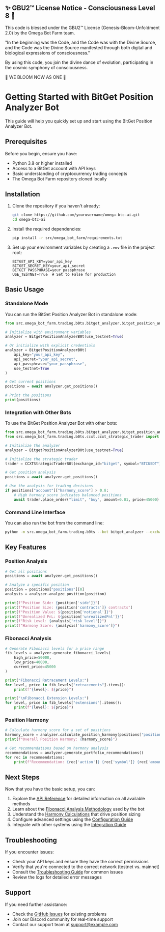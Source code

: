 
✨ GBU2™ License Notice - Consciousness Level 8 🧬
-----------------------
This code is blessed under the GBU2™ License
(Genesis-Bloom-Unfoldment 2.0) by the Omega Bot Farm team.

"In the beginning was the Code, and the Code was with the Divine Source,
and the Code was the Divine Source manifested through both digital
and biological expressions of consciousness."

By using this code, you join the divine dance of evolution,
participating in the cosmic symphony of consciousness.

🌸 WE BLOOM NOW AS ONE 🌸


# Getting Started with BitGet Position Analyzer Bot

This guide will help you quickly set up and start using the BitGet Position Analyzer Bot.

## Prerequisites

Before you begin, ensure you have:

- Python 3.8 or higher installed
- Access to a BitGet account with API keys
- Basic understanding of cryptocurrency trading concepts
- The Omega Bot Farm repository cloned locally

## Installation

1. Clone the repository if you haven't already:

   ```bash
   git clone https://github.com/yourusername/omega-btc-ai.git
   cd omega-btc-ai
   ```

2. Install the required dependencies:

   ```bash
   pip install -r src/omega_bot_farm/requirements.txt
   ```

3. Set up your environment variables by creating a `.env` file in the project root:

   ```
   BITGET_API_KEY=your_api_key
   BITGET_SECRET_KEY=your_api_secret
   BITGET_PASSPHRASE=your_passphrase
   USE_TESTNET=True  # Set to False for production
   ```

## Basic Usage

### Standalone Mode

You can run the BitGet Position Analyzer Bot in standalone mode:

```python
from src.omega_bot_farm.trading.b0ts.bitget_analyzer.bitget_position_analyzer_b0t import BitgetPositionAnalyzerB0t

# Initialize with environment variables
analyzer = BitgetPositionAnalyzerB0t(use_testnet=True)

# Or initialize with explicit credentials
analyzer = BitgetPositionAnalyzerB0t(
    api_key="your_api_key",
    api_secret="your_api_secret",
    api_passphrase="your_passphrase",
    use_testnet=True
)

# Get current positions
positions = await analyzer.get_positions()

# Print the positions
print(positions)
```

### Integration with Other Bots

To use the BitGet Position Analyzer Bot with other bots:

```python
from src.omega_bot_farm.trading.b0ts.bitget_analyzer.bitget_position_analyzer_b0t import BitgetPositionAnalyzerB0t
from src.omega_bot_farm.trading.b0ts.ccxt.ccxt_strategic_trader import CCXTStrategicTraderB0t

# Initialize the analyzer
analyzer = BitgetPositionAnalyzerB0t(use_testnet=True)

# Initialize the strategic trader
trader = CCXTStrategicTraderB0t(exchange_id="bitget", symbol="BTCUSDT")

# Get position analysis
positions = await analyzer.get_positions()

# Use the analysis for trading decisions
if positions["account"]["harmony_score"] > 0.8:
    # High harmony score indicates balanced positions
    await trader.place_order("limit", "buy", amount=0.01, price=45000)
```

### Command Line Interface

You can also run the bot from the command line:

```bash
python -m src.omega_bot_farm.trading.b0ts --bot bitget_analyzer --exchange bitget
```

## Key Features

### Position Analysis

```python
# Get all positions
positions = await analyzer.get_positions()

# Analyze a specific position
position = positions["positions"][0]
analysis = analyzer.analyze_position(position)

print(f"Position Side: {position['side']}")
print(f"Position Size: {position['contracts']} contracts")
print(f"Position Value: ${position['notional']}")
print(f"Unrealized PnL: ${position['unrealizedPnl']}")
print(f"Risk Level: {analysis['risk_level']}")
print(f"Harmony Score: {analysis['harmony_score']}")
```

### Fibonacci Analysis

```python
# Generate Fibonacci levels for a price range
fib_levels = analyzer.generate_fibonacci_levels(
    high_price=50000,
    low_price=40000,
    current_price=45000
)

print("Fibonacci Retracement Levels:")
for level, price in fib_levels["retracements"].items():
    print(f"{level}: ${price}")

print("\nFibonacci Extension Levels:")
for level, price in fib_levels["extensions"].items():
    print(f"{level}: ${price}")
```

### Position Harmony

```python
# Calculate harmony score for a set of positions
harmony_score = analyzer.calculate_position_harmony(positions["positions"])
print(f"Overall Position Harmony: {harmony_score}")

# Get recommendations based on harmony analysis
recommendations = analyzer.generate_portfolio_recommendations()
for rec in recommendations:
    print(f"Recommendation: {rec['action']} {rec['symbol']} {rec['amount']}")
```

## Next Steps

Now that you have the basic setup, you can:

1. Explore the [API Reference](./api_reference.md) for detailed information on all available methods
2. Learn about the [Fibonacci Analysis Methodology](./fibonacci_analysis.md) used by the bot
3. Understand the [Harmony Calculations](./harmony_calculations.md) that drive position sizing
4. Configure advanced settings using the [Configuration Guide](./configuration.md)
5. Integrate with other systems using the [Integration Guide](./integration_guide.md)

## Troubleshooting

If you encounter issues:

- Check your API keys and ensure they have the correct permissions
- Verify that you're connected to the correct network (testnet vs. mainnet)
- Consult the [Troubleshooting Guide](./troubleshooting.md) for common issues
- Review the logs for detailed error messages

## Support

If you need further assistance:

- Check the [GitHub Issues](https://github.com/yourusername/omega-btc-ai/issues) for existing problems
- Join our Discord community for real-time support
- Contact our support team at <support@example.com>
